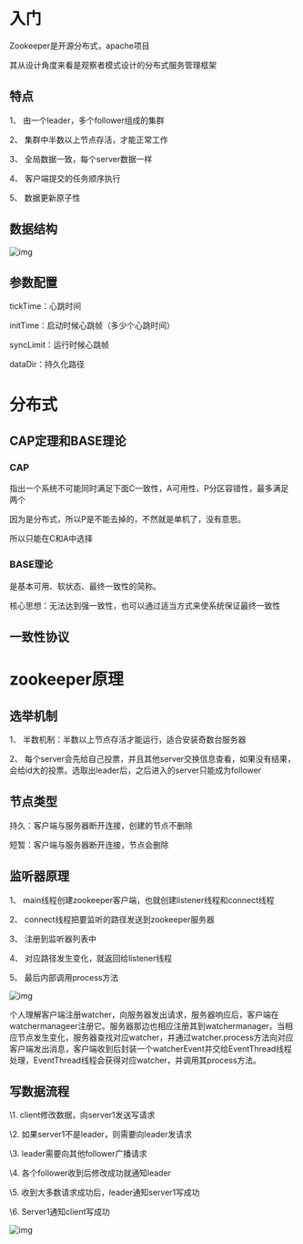 # 入门

Zookeeper是开源分布式，apache项目

其从设计角度来看是观察者模式设计的分布式服务管理框架

 

 

## 特点

1、 由一个leader，多个follower组成的集群

2、 集群中半数以上节点存活，才能正常工作

3、 全局数据一致，每个server数据一样

4、 客户端提交的任务顺序执行

5、 数据更新原子性

 

 

## 数据结构

![img](file:///C:\Users\ASUS\AppData\Local\Temp\msohtmlclip1\01\clip_image002.jpg)

 

 

## 参数配置

tickTime：心跳时间

initTime：启动时候心跳帧（多少个心跳时间）

syncLimit：运行时候心跳帧

dataDir：持久化路径

 

 

 

# 分布式

## CAP定理和BASE理论

### CAP

指出一个系统不可能同时满足下面C一致性，A可用性、P分区容错性，最多满足两个

因为是分布式，所以P是不能去掉的，不然就是单机了，没有意思。

所以只能在C和A中选择

 

### BASE理论

是基本可用、软状态、最终一致性的简称。

核心思想：无法达到强一致性，也可以通过适当方式来使系统保证最终一致性

 

 

## 一致性协议

 

# zookeeper原理

## 选举机制

1、 半数机制：半数以上节点存活才能运行，适合安装奇数台服务器

2、 每个server会先给自己投票，并且其他server交换信息查看，如果没有结果，会给id大的投票。选取出leader后，之后进入的server只能成为follower

 

 

## 节点类型

持久：客户端与服务器断开连接，创建的节点不删除

短暂：客户端与服务器断开连接，节点会删除

 

 

## 监听器原理

1、 main线程创建zookeeper客户端，也就创建listener线程和connect线程

2、 connect线程把要监听的路径发送到zookeeper服务器

3、 注册到监听器列表中

4、 对应路径发生变化，就返回给listener线程

5、 最后内部调用process方法

![img](file:///C:\Users\ASUS\AppData\Local\Temp\msohtmlclip1\01\clip_image004.jpg)

 

 

 

个人理解客户端注册watcher，向服务器发出请求，服务器响应后，客户端在watchermanageer注册它。服务器那边也相应注册其到watchermanager，当相应节点发生变化，服务器查找对应watcher，并通过watcher.process方法向对应客户端发出消息，客户端收到后封装一个watcherEvent并交给EventThread线程处理，EventThread线程会获得对应watcher，并调用其process方法。 

 

## 写数据流程

\1.      client修改数据，向server1发送写请求

\2.      如果server1不是leader，则需要向leader发请求

\3.      leader需要向其他follower广播请求

\4.      各个follower收到后修改成功就通知leader

\5.      收到大多数请求成功后，leader通知server1写成功

\6.      Server1通知client写成功

 

![img](file:///C:\Users\ASUS\AppData\Local\Temp\msohtmlclip1\01\clip_image006.jpg)

 

 

##  
